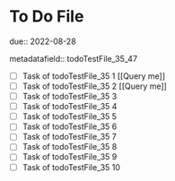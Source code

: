 # To Do File

due:: 2022-08-28

metadatafield:: todoTestFile_35_47

- [ ] Task of todoTestFile_35 1 [[Query me]]
- [ ] Task of todoTestFile_35 2 [[Query me]]
- [ ] Task of todoTestFile_35 3
- [ ] Task of todoTestFile_35 4
- [ ] Task of todoTestFile_35 5
- [ ] Task of todoTestFile_35 6
- [ ] Task of todoTestFile_35 7
- [ ] Task of todoTestFile_35 8
- [ ] Task of todoTestFile_35 9
- [ ] Task of todoTestFile_35 10
